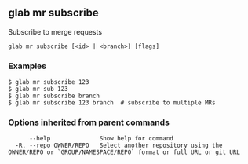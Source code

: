 ## glab mr subscribe

Subscribe to merge requests

```
glab mr subscribe [<id> | <branch>] [flags]
```

### Examples

```
$ glab mr subscribe 123
$ glab mr sub 123
$ glab mr subscribe branch
$ glab mr subscribe 123 branch  # subscribe to multiple MRs

```

### Options inherited from parent commands

```
      --help              Show help for command
  -R, --repo OWNER/REPO   Select another repository using the OWNER/REPO or `GROUP/NAMESPACE/REPO` format or full URL or git URL
```

